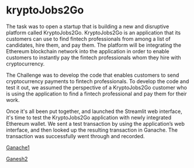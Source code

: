# kryptoJobs2Go

The task was to open a startup that is building a new and disruptive platform called KryptoJobs2Go. KryptoJobs2Go is an application that its customers can use to find fintech professionals from among a list of candidates, hire them, and pay them. The platform will be integrating the Ethereum blockchain network into the application in order to enable customers to instantly pay the fintech professionals whom they hire with cryptocurrency.

The Challenge was to develop the code that enables customers to send cryptocurrency payments to fintech professionals. To develop the code and test it out, we assumed the perspective of a KryptoJobs2Go customer who is using the application to find a fintech professional and pay them for their work.

Once it's all been put together, and launched the Streamlit web interface, it's time to test the KryptoJobs2Go application with newly integrated Ethereum wallet. We sent a test transaction by using the application’s web interface, and then looked up the resulting transaction in Ganache. The transaction was successfully went through and recorded.

[Ganache1](https://github.com/AbuzarF/kryptoJobs2Go/blob/main/Ganache.PNG)

[Ganesh2](https://github.com/AbuzarF/kryptoJobs2Go/blob/main/Ganache2.PNG)
